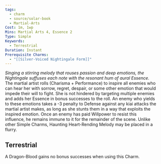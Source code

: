 ```yaml
---
tags:
  - charm
  - source/solar-book
  - Martial-Arts
Cost: 1m, 1wp
Mins: Martial Arts 4, Essence 2
Type: Simple
Keywords:
  - Terrestrial
Duration: Instant
Prerequisite Charms:
  - "[[Silver-Voiced Nightingale Form]]"
---
```

*Singing a stirring melody that rouses passion and deep emotions, the Nightingale suffuses each note with the resonant hum of aural Essence.*
The martial artist rolls (Charisma + Performance) to inspire all enemies who can hear her with sorrow, regret, despair, or some other emotion that would impede their will to fight. She is not hindered by targeting multiple enemies and adds her Essence in bonus successes to the roll. An enemy who yields to these emotions takes a -3 penalty to Defense against any kiai attacks the martial artist makes, as long as she stunts them in a way that exploits the inspired emotion.
Once an enemy has paid Willpower to resist this influence, he remains immune to it for the remainder of the scene.
Unlike other Simple Charms, Haunting Heart-Rending Melody may be placed in a flurry. 
## Terrestrial
A Dragon-Blood gains no bonus successes when using this Charm.